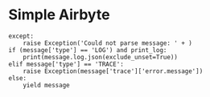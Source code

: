 # Simple Airbyte

    except:
        raise Exception('Could not parse message: ' + )
    if (message['type'] == 'LOG') and print_log:
        print(message.log.json(exclude_unset=True))
    elif message['type'] == 'TRACE':
        raise Exception(message['trace']['error.message'])
    else:
        yield message
